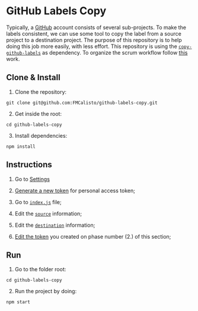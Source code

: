 # GitHub Labels Copy

Typically, a [GitHub](https://github.com/) account consists of several sub-projects. To make the labels consistent, we can use some tool to copy the label from a source project to a destination project. The purpose of this repository is to help doing this job more easily, with less effort. This repository is using the [`copy-github-labels`](https://github.com/jvandemo/copy-github-labels) as dependency. To organize the scrum workflow follow [this](https://github.com/jvandemo/github-scrum-workflow) work.

## Clone & Install

1. Clone the repository:

```
git clone git@github.com:FMCalisto/github-labels-copy.git
```

2. Get inside the root:

```
cd github-labels-copy
```

3. Install dependencies:

```
npm install
```

## Instructions

1. Go to [Settings](https://github.com/settings/tokens)

2. [Generate a new token](https://github.com/settings/tokens/new) for personal access token;

3. Go to [`index.js`](https://github.com/FMCalisto/github-labels-copy/blob/master/src/index.js) file;

4. Edit the [`source`](https://github.com/FMCalisto/github-labels-copy/blob/master/src/index.js#L13) information;

5. Edit the [`destination`](https://github.com/FMCalisto/github-labels-copy/blob/master/src/index.js#L17) information;

6. [Edit the token](https://github.com/FMCalisto/github-labels-copy/blob/master/src/index.js#L25) you created on phase number (2.) of this section;

## Run

1. Go to the folder root:

```
cd github-labels-copy
```

2. Run the project by doing:

```
npm start
```
